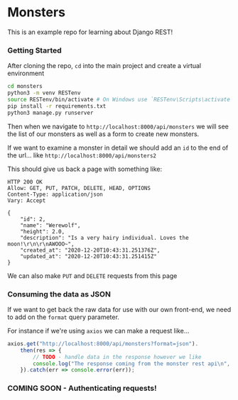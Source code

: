 # Monsters

This is an example repo for learning about Django REST!

### Getting Started

After cloning the repo, `cd` into the main project and create a virtual environment

```sh
cd monsters
python3 -m venv RESTenv
source RESTenv/bin/activate # On Windows use `RESTenv\Scripts\activate`
pip install -r requirements.txt
python3 manage.py runserver
```

Then when we navigate to `http://localhost:8000/api/monsters` we will see the list of our monsters as well as a form to create new monsters.

If we want to examine a monster in detail we should add an `id` to the end of the url... like `http://localhost:8000/api/monsters2`

This should give us back a page with something like:

```
HTTP 200 OK
Allow: GET, PUT, PATCH, DELETE, HEAD, OPTIONS
Content-Type: application/json
Vary: Accept

{
    "id": 2,
    "name": "Werewolf",
    "height": 2.0,
    "description": "Is a very hairy individual. Loves the moon!\r\n\r\nAWOOO~",
    "created_at": "2020-12-20T10:43:31.251376Z",
    "updated_at": "2020-12-20T10:43:31.251415Z"
}
```

We can also make `PUT` and `DELETE` requests from this page

### Consuming the data as JSON

If we want to get back the raw data for use with our own front-end, we need to add on the `format` query parameter.

For instance if we're using `axios` we can make a request like...

```js
axios.get("http://localhost:8000/api/monsters?format=json").
    then(res => {
        // TODO - handle data in the response however we like
        console.log("The response coming from the monster rest api\n", res);
    }).catch(err => console.error(err));
```

### COMING SOON - Authenticating requests!